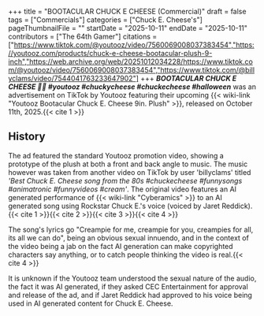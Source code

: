 +++
title = "BOOTACULAR CHUCK E CHEESE (Commercial)"
draft = false
tags = ["Commercials"]
categories = ["Chuck E. Cheese's"]
pageThumbnailFile = ""
startDate = "2025-10-11"
endDate = "2025-10-11"
contributors = ["The 64th Gamer"]
citations = ["https://www.tiktok.com/@youtooz/video/7560069008037383454","https://youtooz.com/products/chuck-e-cheese-bootacular-plush-9-inch","https://web.archive.org/web/20251012034228/https://www.tiktok.com/@youtooz/video/7560069008037383454","https://www.tiktok.com/@billyclams/video/7544041763233647902"]
+++
***BOOTACULAR CHUCK E CHEESE 🧀🍕 #youtooz #chuckycheese #chuckecheese #halloween*** was an advertisement on TikTok by Youtooz featuring their upcoming {{< wiki-link "Youtooz Bootacular Chuck E. Cheese 9in. Plush" >}}, released on October 11th, 2025.{{< cite 1 >}}

## History
The ad featured the standard Youtooz promotion video, showing a prototype of the plush at both a front and back angle to music. The music however was taken from another video on TikTok by user 'billyclams' titled *'Best Chuck E. Cheese song from the 80s #chuckecheese #funnysongs #animatronic #funnyvideos #cream'*. The original video features an AI generated performance of {{< wiki-link "Cyberamics" >}} to an AI generated song using Rockstar Chuck E.'s voice (voiced by Jaret Reddick).{{< cite 1 >}}{{< cite 2 >}}{{< cite 3 >}}{{< cite 4 >}}

The song's lyrics go "Creampie for me, creampie for you, creampies for all, its all we can do", being an obvious sexual innuendo, and in the context of the video being a jab on the fact AI generation can make copyrighted characters say anything, or to catch people thinking the video is real.{{< cite 4 >}}

It is unknown if the Youtooz team understood the sexual nature of the audio, the fact it was AI generated, if they asked CEC Entertainment for approval and release of the ad, and if Jaret Reddick had approved to his voice being used in AI generated content for Chuck E. Cheese.